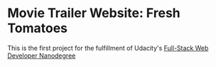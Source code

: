 # Movie Trailer Website: Fresh Tomatoes

This is the first project for the fulfillment of Udacity's [Full-Stack Web Developer Nanodegree](https://www.udacity.com/course/full-stack-web-developer-nanodegree--nd004)
